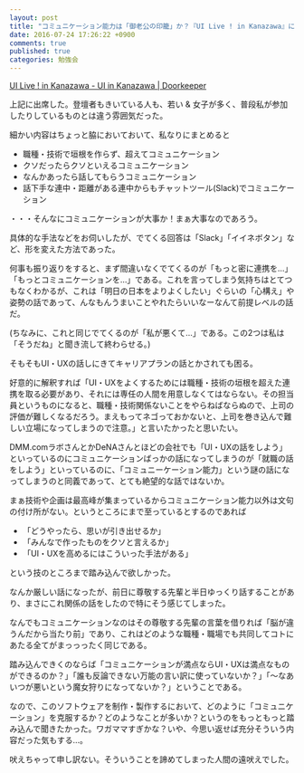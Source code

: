 ```yaml
---
layout: post
title: "コミュニケーション能力は「御老公の印籠」か？『UI Live ! in Kanazawa』に出席"
date: 2016-07-24 17:26:22 +0900
comments: true
published: true
categories: 勉強会
---
```


[UI Live ! in Kanazawa - UI in Kanazawa | Doorkeeper](https://90c0ba03fdaf930c0a4048bb06.doorkeeper.jp/events/47401)

上記に出席した。登壇者もきいている人も、若い & 女子が多く、普段私が参加したりしているものとは違う雰囲気だった。

細かい内容はちょっと脇においておいて、私なりにまとめると

- 職種・技術で垣根を作らず、超えてコミュニケーション
- クソだったらクソといえるコミュニケーション
- なんかあったら話してもらうコミュニケーション
- 話下手な連中・距離がある連中からもチャットツール(Slack)でコミュニケーション

・・・そんなにコミュニケーションが大事か！まぁ大事なのであろう。

具体的な手法などをお伺いしたが、でてくる回答は「Slack」「イイネボタン」など、形を変えた方法であった。

何事も振り返りをすると、まず間違いなくでてくるのが「もっと密に連携を…」「もっとコミュニケーションを…」である。これを言ってしまう気持ちはとてつもなくわかるが、これは「明日の日本をよりよくしたい」ぐらいの「心構え」や姿勢の話であって、んなもんうまいことやれたらいいなーなんて前提レベルの話だ。

(ちなみに、これと同じでてくるのが「私が悪くて…」である。この2つは私は「そうだね」と聞き流して終わらせる。)

そもそもUI・UXの話しにきてキャリアプランの話とかされても困る。

好意的に解釈すれば「UI・UXをよくするためには職種・技術の垣根を超えた連携を取る必要があり、それには専任の人間を用意しなくてはならない。その担当員というものになると、職種・技術関係ないことをやらねばならぬので、上司の評価が難しくなるだろう。まえもってネゴっておかないと、上司を巻き込んで難しい立場になってしまうので注意。」と言いたかったと思いたい。

DMM.comラボさんとかDeNAさんとほどの会社でも「UI・UXの話をしよう」といっているのにコミュニケーションばっかの話になってしまうのが「就職の話をしよう」といっているのに、「コミュニーケーション能力」という謎の話になってしまうのと同義であって、とても絶望的な話ではないか。

まぁ技術や企画は最高峰が集まっているからコミュニケーション能力以外は文句の付け所がない。というところにまで至っているとするのであれば

- 「どうやったら、思いが引き出せるか」
- 「みんなで作ったものをクソと言えるか」
- 「UI・UXを高めるにはこういった手法がある」

という技のところまで踏み込んで欲しかった。

なんか厳しい話になったが、前日に尊敬する先輩と半日ゆっくり話することがあり、まさにこれ関係の話をしたので特にそう感じてしまった。

なんでもコミュニケーションなのはその尊敬する先輩の言葉を借りれば「脳が違うんだから当たり前」であり、これはどのような職種・職場でも共同してコトにあたる全てがまっっったく同じである。

踏み込んできくのならば「コミュニケーションが満点ならUI・UXは満点なものができるのか？」「誰も反論できない万能の言い訳に使っていないか？」「〜なあいつが悪いという魔女狩りになってないか？」ということである。

なので、このソフトウェアを制作・製作するにおいて、どのように「コミュニケーション」を克服するか？どのようなことが多いか？というのをもっともっと踏み込んで聞きたかった。ワガママすぎかな？いや、今思い返せば充分そういう内容だった気もする…。

吠えちゃって申し訳ない。そういうことを諦めてしまった人間の遠吠えでした。
